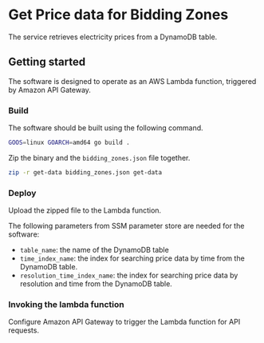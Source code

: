 # Get Price data for Bidding Zones

The service retrieves electricity prices from a DynamoDB table.

## Getting started

The software is designed to operate as an AWS Lambda function, triggered by Amazon API Gateway.

### Build

The software should be built using the following command.

```bash
GOOS=linux GOARCH=amd64 go build .
```

Zip the binary and the `bidding_zones.json` file together.

```bash
zip -r get-data bidding_zones.json get-data
```

### Deploy

Upload the zipped file to the Lambda function.

The following parameters from SSM parameter store are needed for the software:

* `table_name`: the name of the DynamoDB table
* `time_index_name`: the index for searching price data by time from the DynamoDB table.
* `resolution_time_index_name`: the index for searching price data by resolution and time from the DynamoDB table.

### Invoking the lambda function

Configure Amazon API Gateway to trigger the Lambda function for API requests.
